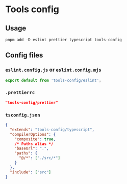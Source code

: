 # Tools config

## Usage

```
pnpm add -D eslint prettier typescript tools-config
```

## Config files

### `eslint.config.js` or `eslint.config.mjs`

```js
export default from 'tools-config/eslint';
```

### `.prettierrc`

```json
"tools-config/prettier"
```

### `tsconfig.json`

```json
{
  "extends": "tools-config/typescript",
  "compilerOptions": {
    "composite": true,
    /* Paths alias */
    "baseUrl": ".",
    "paths": {
      "@/*": ["./src/*"]
    }
  },
  "include": ["src"]
}

```